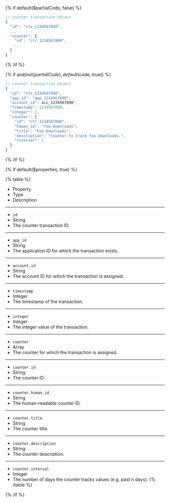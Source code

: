 
{% if default($partialCode, false) %}

```js
// counter transaction object
{
  "id": "ctx_1234567890",
  ...
  "counter": {
    "id": "ctr_1234567890",
    ...
  }
}
```

{% /if %}

{% if and(not($partialCode), default($code, true)) %}

```js
// counter transaction object
{
  "id": "ctx_1234567890",
  "app_id": "app_1234567890",
  "account_id": acc_1234567890",
  "timestamp": 1234567890,
  "integer": 1,
  "counter": {
    "id": "ctr_1234567890",
    "human_id": "foo-downloads",
    "title": "Foo Downloads",
    "desctiption": "Counter to track foo downloads.",
    "interval": 1
  }
}
```

{% /if %}

{% if default($properties, true) %}


{% table %}
* Property
* Type
* Description
---
* `id`
* String
* The counter transaction ID.
---
* `app_id`
* String
* The application ID for which the transaction exists.
---
* `account_id`
* String
* The account ID for which the transaction is assigned.
---
* `timestamp`
* Integer
* The timestamp of the transaction.
---
* `integer`
* Integer
* The integer value of the transaction.
---
* `counter`
* Array
* The counter for which the transaction is assigned.
---
* `counter.id`
* String
* The counter ID.
---
* `counter.human_id`
* String
* The human-readable counter ID.
---
* `counter.title`
* String
* The counter title.
---
* `counter.description`
* String
* The counter description.
---
* `counter.interval`
* Integer
* The number of days the counter tracks values (e.g. past n days).
{% /table %}


{% /if %}
